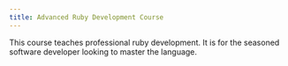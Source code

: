```yaml
---
title: Advanced Ruby Development Course
---
```


This course teaches professional ruby development. It is for the seasoned software developer looking to master the language.
